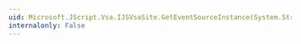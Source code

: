 ```yaml
---
uid: Microsoft.JScript.Vsa.IJSVsaSite.GetEventSourceInstance(System.String,System.String)
internalonly: False
---
```

